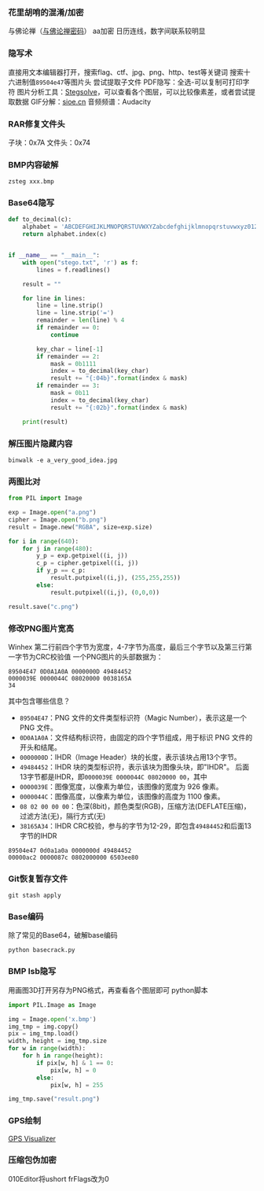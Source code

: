 ### 花里胡哨的混淆/加密

与佛论禅（[与佛论禅密码](https://ctf.bugku.com/tool/todousharp)）
aa加密
日历连线，数字间联系较明显

### 隐写术

直接用文本编辑器打开，搜索flag、ctf、jpg、png、http、test等关键词
搜索十六进制值`89504e47`等图片头
尝试提取子文件
PDF隐写：全选-可以复制可打印字符
图片分析工具：[Stegsolve](http://www.caesum.com/handbook/Stegsolve.jar)，可以查看各个图层，可以比较像素差，或者尝试提取数据
GIF分解：[sioe.cn](https://tu.sioe.cn/gj/fenjie/)
音频频谱：Audacity

### RAR修复文件头

子块：0x7A
文件头：0x74

### BMP内容破解

```Shell
zsteg xxx.bmp
```

### Base64隐写

```python
def to_decimal(c):
    alphabet = 'ABCDEFGHIJKLMNOPQRSTUVWXYZabcdefghijklmnopqrstuvwxyz0123456789+/'
    return alphabet.index(c)


if __name__ == "__main__":
    with open("stego.txt", 'r') as f:
        lines = f.readlines()

    result = ""

    for line in lines:
        line = line.strip()
        line = line.strip('=')
        remainder = len(line) % 4
        if remainder == 0:
            continue

        key_char = line[-1]
        if remainder == 2:
            mask = 0b1111
            index = to_decimal(key_char)
            result += "{:04b}".format(index & mask)
        if remainder == 3:
            mask = 0b11
            index = to_decimal(key_char)
            result += "{:02b}".format(index & mask)

    print(result)
```

### 解压图片隐藏内容

```Shell
binwalk -e a_very_good_idea.jpg
```

### 两图比对

```python
from PIL import Image

exp = Image.open("a.png")
cipher = Image.open("b.png")
result = Image.new("RGBA", size=exp.size)

for i in range(640):
    for j in range(480):
        y_p = exp.getpixel((i, j))
        c_p = cipher.getpixel((i, j))
        if y_p == c_p:
            result.putpixel((i,j), (255,255,255))
        else:
            result.putpixel((i,j), (0,0,0))

result.save("c.png")
```

### 修改PNG图片宽高

Winhex 第二行前四个字节为宽度，4-7字节为高度，最后三个字节以及第三行第一字节为CRC校验值
一个PNG图片的头部数据为：
```
89504E47 0D0A1A0A 0000000D 49484452
0000039E 0000044C 08020000 0038165A
34
```
其中包含哪些信息？
- `89504E47`：PNG 文件的文件类型标识符（Magic Number），表示这是一个 PNG 文件。
- `0D0A1A0A`：文件结构标识符，由固定的四个字节组成，用于标识 PNG 文件的开头和结尾。
- `0000000D`：IHDR（Image Header）块的长度，表示该块占用13个字节。
- `49484452`：IHDR 块的类型标识符，表示该块为图像头块，即"IHDR"。
后面13字节都是IHDR，即`0000039E 0000044C 08020000 00`，其中
- `0000039E`：图像宽度，以像素为单位，该图像的宽度为 926 像素。
- `0000044C`：图像高度，以像素为单位，该图像的高度为 1100 像素。
- `08 02 00 00 00`：色深(8bit)，颜色类型(RGB)，压缩方法(DEFLATE压缩)，过滤方法(无)，隔行方式(无)
- `38165A34`：IHDR CRC校验，参与的字节为12-29，即包含`49484452`和后面13字节的IHDR
```
89504e47 0d0a1a0a 0000000d 49484452
00000ac2 0000087c 0802000000 6503ee80
```

### Git恢复暂存文件

```shell
git stash apply
```

### Base编码

除了常见的Base64，破解base编码
```shell
python basecrack.py
```

### BMP lsb隐写

用画图3D打开另存为PNG格式，再查看各个图层即可
python脚本
```python
import PIL.Image as Image

img = Image.open('x.bmp')
img_tmp = img.copy()
pix = img_tmp.load()
width, height = img_tmp.size
for w in range(width):
    for h in range(height):
        if pix[w, h] & 1 == 0:
            pix[w, h] = 0
        else:
            pix[w, h] = 255

img_tmp.save("result.png")
```

### GPS绘制

[GPS Visualizer](https://www.gpsvisualizer.com/map_input?form=leaflet)

### 压缩包伪加密

010Editor将ushort frFlags改为0